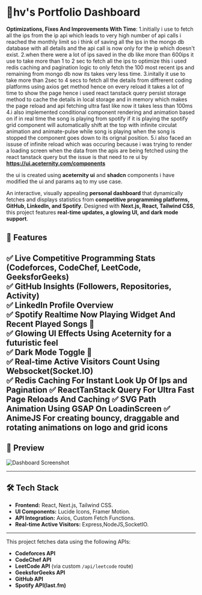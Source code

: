 # 🌟hv's Portfolio Dashboard  

**Optimizations, Fixes And Improvements With Time**:
1.initially i use to fetch all the ips from the ip api which leads to very high number of api calls i reached the monthly limit so i think of saving all the ips in the mongo db database with all details and the api call is now only for the ip which doesn't exist.
2.when there were a lot of ips saved in the db like more than 600ips it use to take more than 1 to 2 sec to fetch all the ips to optimize this i used redis caching and pagination logic to only fetch the 100 most recent ips and remaining from mongo db now its takes very less time.
3.initally it use to take more than 2sec to 4 secs to fetch all the details from diffrerent coding platforms using axios get method hence on every reload it takes a lot of time to show the page hence i used react tanstack query persist storage method to cache the details in local storage and in memory which makes the page reload and api fetching ultra fast like now it takes less than 100ms 
4.i also implemented conditional component rendering and animation based on if in real time the song is playing from spotify if it is playing the spotify grid component will automatically shift at the top with infinite circulat animation and animate-pulse while song is playing when the song is stopped the component goes down to its orignal position.
5.i also faced an issuse of infinite reload which was occuring because i was trying to render a loading screen when the data from the apis are being fetched using the react tanstack query but the issue is that need to re
ui by **https://ui.aceternity.com/components**

the ui is created using **aceternity ui** and **shadcn** components i have modified the ui and params aq to my use case.




An interactive, visually appealing **personal dashboard** that dynamically fetches and displays statistics from **competitive programming platforms, GitHub, LinkedIn, and Spotify**. Designed with **Next.js, React, Tailwind CSS**, this project features **real-time updates, a glowing UI, and dark mode support**.  

## 🚀 Features

✅ **Live Competitive Programming Stats** (Codeforces, CodeChef, LeetCode, GeeksforGeeks)  
✅ **GitHub Insights** (Followers, Repositories, Activity)  
✅ **LinkedIn Profile Overview**  
✅ **Spotify Realtime Now Playing Widget And Recent Played Songs** 🎵  
✅ **Glowing UI Effects Using Aceternity** for a futuristic feel  
✅ **Dark Mode Toggle** 🌙  
✅ **Real-time Active Visitors Count Using Websocket(Socket.IO)**  
✅ **Redis Caching For Instant Look Up Of Ips and Pagination** 
✅ **ReactTanStack Query For Ultra Fast Page Reloads And Caching** 
✅ **SVG Path Animation Using GSAP On LoadinScreen** 
✅ **AnimeJS For creating bouncy, draggable and rotating animations on logo and grid icons** 
---

## 📸 Preview  

![Dashboard Screenshot](https://files.hvin.tech/hv-s-Portfolio-Dashboard.png)  

---

## 🛠️ Tech Stack  

- **Frontend:** React, Next.js, Tailwind CSS.  
- **UI Components:** Lucide Icons, Framer Motion.  
- **API Integration:** Axios, Custom Fetch Functions.
- **Real-time Active Visitors:** Express,NodeJS,SocketIO.

---

This project fetches data using the following APIs:

- **Codeforces API**  
- **CodeChef API**  
- **LeetCode API** (via custom `/api/leetcode` route)  
- **GeeksforGeeks API**  
- **GitHub API**  
- **Spotify API(last.fm)**  
